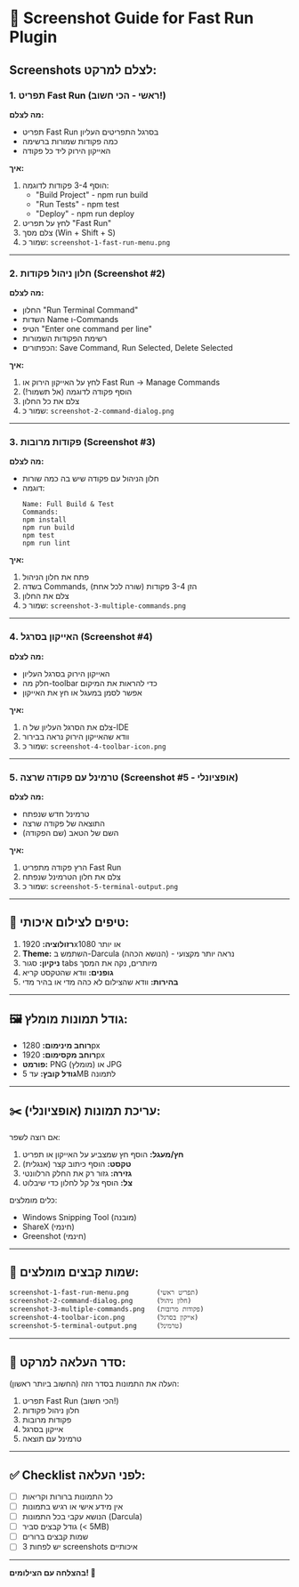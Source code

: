 # 📸 Screenshot Guide for Fast Run Plugin

## Screenshots לצלם למרקט:

### 1. תפריט Fast Run (ראשי - הכי חשוב!)
**מה לצלם:**
- תפריט Fast Run בסרגל התפריטים העליון
- כמה פקודות שמורות ברשימה
- האייקון הירוק ליד כל פקודה

**איך:**
1. הוסף 3-4 פקודות לדוגמה:
   - "Build Project" - npm run build
   - "Run Tests" - npm test
   - "Deploy" - npm run deploy
2. לחץ על תפריט "Fast Run"
3. צלם מסך (Win + Shift + S)
4. שמור כ: `screenshot-1-fast-run-menu.png`

---

### 2. חלון ניהול פקודות (Screenshot #2)
**מה לצלם:**
- החלון "Run Terminal Command"
- השדות Name ו-Commands
- הטיפ "Enter one command per line"
- רשימת הפקודות השמורות
- הכפתורים: Save Command, Run Selected, Delete Selected

**איך:**
1. לחץ על האייקון הירוק או Fast Run → Manage Commands
2. הוסף פקודה לדוגמה (אל תשמור!)
3. צלם את כל החלון
4. שמור כ: `screenshot-2-command-dialog.png`

---

### 3. פקודות מרובות (Screenshot #3)
**מה לצלם:**
- חלון הניהול עם פקודה שיש בה כמה שורות
- דוגמה:
  ```
  Name: Full Build & Test
  Commands:
  npm install
  npm run build
  npm test
  npm run lint
  ```

**איך:**
1. פתח את חלון הניהול
2. בשדה Commands, הזן 3-4 פקודות (שורה לכל אחת)
3. צלם את החלון
4. שמור כ: `screenshot-3-multiple-commands.png`

---

### 4. האייקון בסרגל (Screenshot #4)
**מה לצלם:**
- האייקון הירוק בסרגל העליון
- חלק מה-toolbar כדי להראות את המיקום
- אפשר לסמן במעגל או חץ את האייקון

**איך:**
1. צלם את הסרגל העליון של ה-IDE
2. וודא שהאייקון הירוק נראה בבירור
3. שמור כ: `screenshot-4-toolbar-icon.png`

---

### 5. טרמינל עם פקודה שרצה (Screenshot #5 - אופציונלי)
**מה לצלם:**
- טרמינל חדש שנפתח
- התוצאה של פקודה שרצה
- השם של הטאב (שם הפקודה)

**איך:**
1. הרץ פקודה מתפריט Fast Run
2. צלם את חלון הטרמינל שנפתח
3. שמור כ: `screenshot-5-terminal-output.png`

---

## 📐 טיפים לצילום איכותי:

1. **רזולוציה:** 1920x1080 או יותר
2. **Theme:** השתמש ב-Darcula (הנושא הכהה) - נראה יותר מקצועי
3. **ניקיון:** סגור tabs מיותרים, נקה את המסך
4. **גופנים:** וודא שהטקסט קריא
5. **בהירות:** וודא שהצילום לא כהה מדי או בהיר מדי

---

## 🖼️ גודל תמונות מומלץ:

- **רוחב מינימום:** 1280px
- **רוחב מקסימום:** 1920px
- **פורמט:** PNG (מומלץ) או JPG
- **גודל קובץ:** עד 5MB לתמונה

---

## ✂️ עריכת תמונות (אופציונלי):

אם רוצה לשפר:
1. **חץ/מעגל:** הוסף חץ שמצביע על האייקון או תפריט
2. **טקסט:** הוסף כיתוב קצר (אנגלית)
3. **גזירה:** גזור רק את החלק הרלוונטי
4. **צל:** הוסף צל קל לחלון כדי שיבלוט

כלים מומלצים:
- Windows Snipping Tool (מובנה)
- ShareX (חינמי)
- Greenshot (חינמי)

---

## 📝 שמות קבצים מומלצים:

```
screenshot-1-fast-run-menu.png       (תפריט ראשי)
screenshot-2-command-dialog.png      (חלון ניהול)
screenshot-3-multiple-commands.png   (פקודות מרובות)
screenshot-4-toolbar-icon.png        (אייקון בסרגל)
screenshot-5-terminal-output.png     (טרמינל)
```

---

## 🎯 סדר העלאה למרקט:

העלה את התמונות בסדר הזה (החשוב ביותר ראשון):
1. תפריט Fast Run (הכי חשוב!)
2. חלון ניהול פקודות
3. פקודות מרובות
4. אייקון בסרגל
5. טרמינל עם תוצאה

---

## ✅ Checklist לפני העלאה:

- [ ] כל התמונות ברורות וקריאות
- [ ] אין מידע אישי או רגיש בתמונות
- [ ] הנושא עקבי בכל התמונות (Darcula)
- [ ] גודל קבצים סביר (< 5MB)
- [ ] שמות קבצים ברורים
- [ ] יש לפחות 3 screenshots איכותיים

---

**בהצלחה עם הצילומים! 📸**
